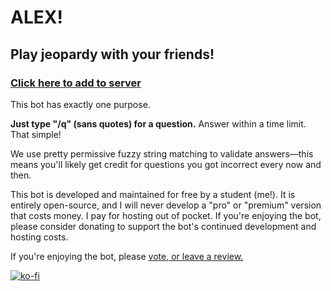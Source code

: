 # ALEX!
## Play jeopardy with your friends!
### [Click here to add to server](https://discord.com/oauth2/authorize?client_id=526970299108032514&scope=bot)

This bot has exactly one purpose.

**Just type "/q" (sans quotes) for a question.** Answer within a time limit. That simple!

We use pretty permissive fuzzy string matching to validate answers—this means you'll likely get credit for questions you got incorrect every now and then.

This bot is developed and maintained for free by a student (me!). It is entirely open-source, and I will never develop a "pro" or "premium" version that costs money. I pay for hosting out of pocket. If you're enjoying the bot, please consider donating to support the bot's continued development and hosting costs. 

If you're enjoying the bot, please [vote, or leave a review.](https://top.gg/bot/526970299108032514)

[![ko-fi](https://ko-fi.com/img/githubbutton_sm.svg)](https://ko-fi.com/T6T6DW473)
